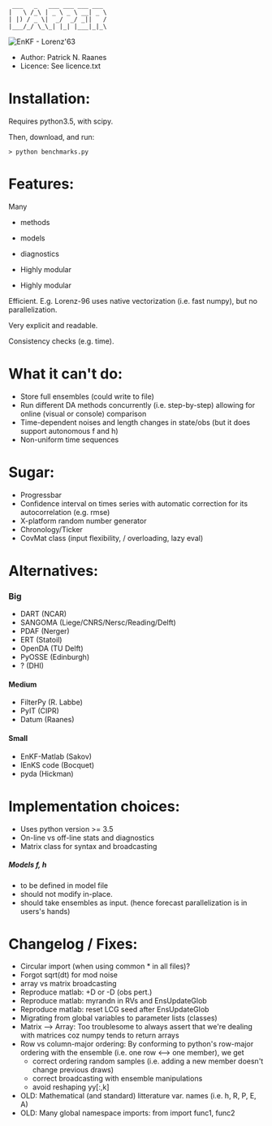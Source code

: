 
     ___   _   ___ ___ ___ ___ 
    |   \ /_\ | _ \ _ \ __| _ \
    | |) / _ \|  _/  _/ _||   /
    |___/_/ \_\_| |_| |___|_|_\


![EnKF - Lorenz'63](./figs/l63_ens_animated.gif)


 - Author: Patrick N. Raanes
 - Licence: See licence.txt

Installation:
============================================
Requires python3.5, with scipy.

Then, download, and run:

    > python benchmarks.py

Features:
============================================
Many
 - methods
 - models
 - diagnostics




- Highly modular
- Highly modular

Efficient.
E.g. Lorenz-96 uses native vectorization (i.e. fast numpy),  but no parallelization.

Very explicit and readable.

Consistency checks (e.g. time).


What it can't do:
============================================
 - Store full ensembles (could write to file)
 - Run different DA methods concurrently (i.e. step-by-step)
     allowing for online (visual or console) comparison
 - Time-dependent noises and length changes in state/obs
     (but it does support autonomous f and h)
 - Non-uniform time sequences


Sugar:
============================================
 - Progressbar
 - Confidence interval on times series with automatic correction for its autocorrelation (e.g. rmse)
 - X-platform random number generator
 - Chronology/Ticker
 - CovMat class (input flexibility, / overloading, lazy eval)


Alternatives:
============================================
### Big
 - DART        (NCAR)
 - SANGOMA     (Liege/CNRS/Nersc/Reading/Delft)
 - PDAF        (Nerger)
 - ERT         (Statoil)
 - OpenDA      (TU Delft)
 - PyOSSE      (Edinburgh)
 - ?           (DHI)

#### Medium
 - FilterPy    (R. Labbe)
 - PyIT        (CIPR)
 - Datum       (Raanes)
    
#### Small
 - EnKF-Matlab (Sakov)
 - IEnKS code  (Bocquet)
 - pyda        (Hickman)


Implementation choices:
============================================
 - Uses python version >= 3.5
 - On-line vs off-line stats and diagnostics
 - Matrix class for syntax and broadcasting


##### Models f, h
 - to be defined in model file
 - should not modify in-place.
 - should take ensembles as input.
   (hence forecast parallelization is in users's hands)


Changelog / Fixes:
============================================
 - Circular import (when using common * in all files)?
 - Forgot sqrt(dt) for mod noise
 - array vs matrix broadcasting
 - Reproduce matlab: +D or -D (obs pert.)
 - Reproduce matlab: myrandn in RVs and EnsUpdateGlob
 - Reproduce matlab: reset LCG seed after EnsUpdateGlob
 - Migrating from global variables to parameter lists (classes) 
 - Matrix --> Array: Too troublesome to always assert that
   we're dealing with matrices coz numpy tends to return arrays
 - Row vs column-major ordering:
   By conforming to python's row-major ordering
   with the ensemble (i.e. one row <--> one member), we get
   - correct ordering random samples
     (i.e. adding a new member doesn't change previous draws) 
   - correct broadcasting with ensemble manipulations
   - avoid reshaping yy[:,k]
 - OLD: Mathematical (and standard) litterature var. names (i.e. h, R, P, E, A)
 - OLD: Many global namespace imports: from <package> import func1, func2



